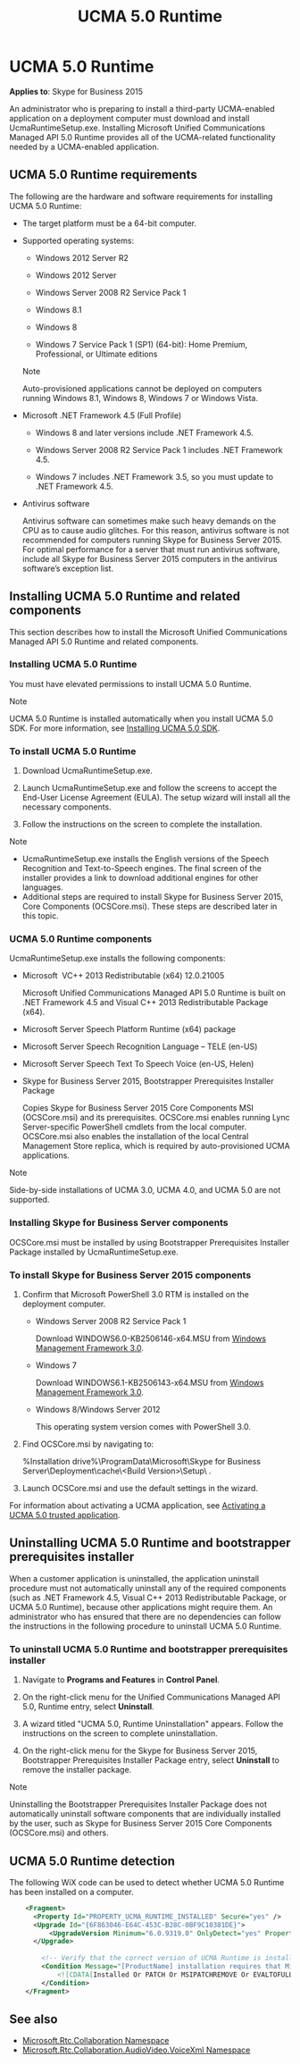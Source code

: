 ﻿---
title: UCMA 5.0 Runtime
TOCTitle: UCMA 5.0 Runtime
ms:assetid: 90679514-7bec-4a91-be50-f1020080a60a
ms:mtpsurl: https://msdn.microsoft.com/en-us/library/Dn466090(v=office.16)
ms:contentKeyID: 65240032
ms.date: 07/27/2015
mtps_version: v=office.16
---

# UCMA 5.0 Runtime

**Applies to**: Skype for Business 2015

An administrator who is preparing to install a third-party UCMA-enabled application on a deployment computer must download and install UcmaRuntimeSetup.exe. Installing Microsoft Unified Communications Managed API 5.0 Runtime provides all of the UCMA-related functionality needed by a UCMA-enabled application.

## UCMA 5.0 Runtime requirements

The following are the hardware and software requirements for installing UCMA 5.0 Runtime:

- The target platform must be a 64-bit computer.

- Supported operating systems:
    
  - Windows 2012 Server R2
    
  - Windows 2012 Server
    
  - Windows Server 2008 R2 Service Pack 1
    
  - Windows 8.1
    
  - Windows 8
    
  - Windows 7 Service Pack 1 (SP1) (64-bit): Home Premium, Professional, or Ultimate editions
    
  > [!NOTE]
  > Auto-provisioned applications cannot be deployed on computers running Windows 8.1, Windows 8, Windows 7 or Windows Vista.

- Microsoft .NET Framework 4.5 (Full Profile)
    
  - Windows 8 and later versions include .NET Framework 4.5.
    
  - Windows Server 2008 R2 Service Pack 1 includes .NET Framework 4.5.
    
  - Windows 7 includes .NET Framework 3.5, so you must update to .NET Framework 4.5.

- Antivirus software
    
  Antivirus software can sometimes make such heavy demands on the CPU as to cause audio glitches. For this reason, antivirus software is not recommended for computers running Skype for Business Server 2015. For optimal performance for a server that must run antivirus software, include all Skype for Business Server 2015 computers in the antivirus software’s exception list.

## Installing UCMA 5.0 Runtime and related components

This section describes how to install the Microsoft Unified Communications Managed API 5.0 Runtime and related components.

### Installing UCMA 5.0 Runtime

You must have elevated permissions to install UCMA 5.0 Runtime.

> [!NOTE]
> UCMA 5.0 Runtime is installed automatically when you install UCMA 5.0 SDK. For more information, see [Installing UCMA 5.0 SDK](installing-ucma-5-0-sdk.md).

### To install UCMA 5.0 Runtime

1.  Download UcmaRuntimeSetup.exe.

2.  Launch UcmaRuntimeSetup.exe and follow the screens to accept the End-User License Agreement (EULA). The setup wizard will install all the necessary components.

3.  Follow the instructions on the screen to complete the installation.


> [!NOTE]
> - UcmaRuntimeSetup.exe installs the English versions of the Speech Recognition and Text-to-Speech engines. The final screen of the installer provides a link to download additional engines for other languages.
> - Additional steps are required to install Skype for Business Server 2015, Core Components (OCSCore.msi). These steps are described later in this topic.

### UCMA 5.0 Runtime components

UcmaRuntimeSetup.exe installs the following components:

- Microsoft  VC++ 2013 Redistributable (x64) 12.0.21005
    
  Microsoft Unified Communications Managed API 5.0 Runtime is built on .NET Framework 4.5 and Visual C++ 2013 Redistributable Package (x64).

- Microsoft Server Speech Platform Runtime (x64) package

- Microsoft Server Speech Recognition Language – TELE (en-US)

- Microsoft Server Speech Text To Speech Voice (en-US, Helen)

- Skype for Business Server 2015, Bootstrapper Prerequisites Installer Package
    
  Copies Skype for Business Server 2015 Core Components MSI (OCSCore.msi) and its prerequisites. OCSCore.msi enables running Lync Server-specific PowerShell cmdlets from the local computer. OCSCore.msi also enables the installation of the local Central Management Store replica, which is required by auto-provisioned UCMA applications.


> [!NOTE]
> Side-by-side installations of UCMA 3.0, UCMA 4.0, and UCMA 5.0 are not supported.


### Installing Skype for Business Server components

OCSCore.msi must be installed by using Bootstrapper Prerequisites Installer Package installed by UcmaRuntimeSetup.exe.

### To install Skype for Business Server 2015 components

1. Confirm that Microsoft PowerShell 3.0 RTM is installed on the deployment computer.
    
    - Windows Server 2008 R2 Service Pack 1
        
      Download WINDOWS6.0-KB2506146-x64.MSU from [Windows Management Framework 3.0](https://www.microsoft.com/download/details.aspx?id=34595).
    
    - Windows 7
        
      Download WINDOWS6.1-KB2506143-x64.MSU from [Windows Management Framework 3.0](https://www.microsoft.com/download/details.aspx?id=34595).
    
    - Windows 8/Windows Server 2012
        
      This operating system version comes with PowerShell 3.0.

2. Find OCSCore.msi by navigating to: 

   %Installation drive%\\ProgramData\\Microsoft\\Skype for Business Server\\Deployment\\cache\\\<Build Version\>\\Setup\\ .

3. Launch OCSCore.msi and use the default settings in the wizard.

For information about activating a UCMA application, see [Activating a UCMA 5.0 trusted application](activating-a-ucma-5-0-trusted-application.md).

## Uninstalling UCMA 5.0 Runtime and bootstrapper prerequisites installer

When a customer application is uninstalled, the application uninstall procedure must not automatically uninstall any of the required components (such as .NET Framework 4.5, Visual C++ 2013 Redistributable Package, or UCMA 5.0 Runtime), because other applications might require them. An administrator who has ensured that there are no dependencies can follow the instructions in the following procedure to uninstall UCMA 5.0 Runtime.

### To uninstall UCMA 5.0 Runtime and bootstrapper prerequisites installer

1.  Navigate to **Programs and Features** in **Control Panel**.

2.  On the right-click menu for the Unified Communications Managed API 5.0, Runtime entry, select **Uninstall**.

3.  A wizard titled "UCMA 5.0, Runtime Uninstallation" appears. Follow the instructions on the screen to complete uninstallation.

4.  On the right-click menu for the Skype for Business Server 2015,  Bootstrapper Prerequisites Installer Package entry, select **Uninstall** to remove the installer package.


> [!NOTE]
> Uninstalling the Bootstrapper Prerequisites Installer Package does not automatically uninstall software components that are individually installed by the user, such as Skype for Business Server 2015 Core Components (OCSCore.msi) and others.



## UCMA 5.0 Runtime detection

The following WiX code can be used to detect whether UCMA 5.0 Runtime has been installed on a computer.

```xml
    <Fragment>
      <Property Id="PROPERTY_UCMA_RUNTIME_INSTALLED" Secure="yes" />
      <Upgrade Id="{6F863046-E64C-453C-B28C-0BF9C10381DE}">
          <UpgradeVersion Minimum="6.0.9319.0" OnlyDetect="yes" Property="UCMA_PROPERTY_UCMA_RUNTIME_INSTALLED" />
      </Upgrade>
     
        <!-- Verify that the correct version of UCMA Runtime is installed -->
        <Condition Message="[ProductName] installation requires that Microsoft Unified Communications Managed API 5.0, [BuildNumber] already installed. Installation cannot continue.">
            <![CDATA[Installed Or PATCH Or MSIPATCHREMOVE Or EVALTOFULL Or REMOVE Or UCMA_PROPERTY_UCMA_RUNTIME_INSTALLED]]>
        </Condition>
    </Fragment>
```

## See also

- [Microsoft.Rtc.Collaboration Namespace](https://docs.microsoft.com/dotnet/api/microsoft.rtc.collaboration?view=ucma-api-5.0)
- [Microsoft.Rtc.Collaboration.AudioVideo.VoiceXml Namespace](https://docs.microsoft.com/dotnet/api/Microsoft.Rtc.Collaboration.AudioVideo.VoiceXml?view=ucma-voice)